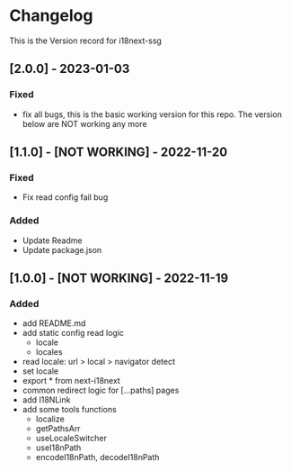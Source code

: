 # Changelog

This is the Version record for i18next-ssg

## [2.0.0] - 2023-01-03

### Fixed

- fix all bugs, this is the basic working version for this repo. The version below are NOT working any more

## [1.1.0] - [NOT WORKING] - 2022-11-20

### Fixed

- Fix read config fail bug

### Added

- Update Readme
- Update package.json

## [1.0.0] - [NOT WORKING] - 2022-11-19

### Added

- add README.md
- add static config read logic
  - locale
  - locales
- read locale: url > local > navigator detect
- set locale
- export \* from next-i18next
- common redirect logic for [...paths] pages
- add I18NLink
- add some tools functions
  - localize
  - getPathsArr
  - useLocaleSwitcher
  - useI18nPath
  - encodeI18nPath, decodeI18nPath
